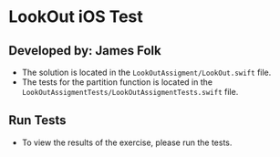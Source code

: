 #  LookOut iOS Test

## Developed by: James Folk

* The solution is located in the `LookOutAssigment/LookOut.swift` file.
* The tests for the partition function is located in the `LookOutAssigmentTests/LookOutAssigmentTests.swift` file.

## Run Tests

* To view the results of the exercise, please run the tests.
